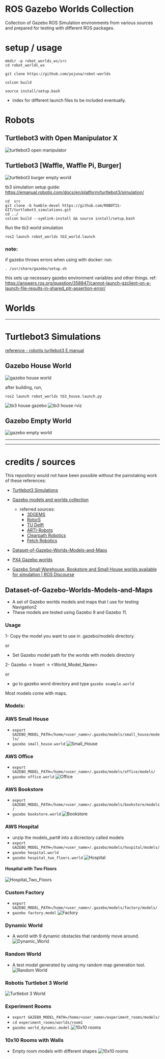 # ROS Gazebo Worlds Collection

Collection of Gazebo ROS Simulation environments from various sources and prepared for testing with different ROS packages. 

# setup / usage

```
mkdir -p robot_worlds_ws/src
cd robot_worlds_ws

git clone https://github.com/yojuna/robot-worlds

colcon build

source install/setup.bash
```

- index for different launch files to be included eventually. 

# Robots

## Turtlebot3 with Open Manipulator X

![turtlebot3 open manipulator](https://emanual.robotis.com/assets/images/platform/turtlebot3/manipulation/tb3_manipulation_ros2_gazebo.png)

## Turtlebot3 [Waffle, Waffle Pi, Burger]

![turtlebot3 burger empty world](https://emanual.robotis.com/assets/images/platform/turtlebot3/simulation/turtlebot3_empty_world.png)

tb3 simulation setup guide: https://emanual.robotis.com/docs/en/platform/turtlebot3/simulation/

```
cd  src
git clone -b humble-devel https://github.com/ROBOTIS-GIT/turtlebot3_simulations.git
cd ../
colcon build --symlink-install && source install/setup.bash
```

Run the tb3 world simulation

```
ros2 launch robot_worlds tb3_world.launch
```

### note:
if gazebo throws errors when using with docker:
run:
```
. /usr/share/gazebo/setup.sh
```
this sets up necessary gazebo environment variables and other things. ref: https://answers.ros.org/question/358847/cannot-launch-gzclient-on-a-launch-file-results-in-shared_ptr-assertion-error/

# Worlds


---

# Turtlebot3 Simulations

[reference - robotis turtlebot3 E manual ](https://emanual.robotis.com/docs/en/platform/turtlebot3/simulation/)

## Gazebo House World

![gazebo house world](https://emanual.robotis.com/assets/images/platform/turtlebot3/simulation/turtlebot3_house.png)

after building, run,
```
ros2 launch robot_worlds tb3_house.launch.py
```
![tb3 house gazebo](./assets/tb3_house_gz.jpg)
![tb3 house rviz](./assets/tb3_house_rviz.jpg)



## Gazebo Empty World

![gazebo empty world](https://emanual.robotis.com/assets/images/platform/turtlebot3/ros2/gazebo_world.png)

---

---

# credits / sources

This repository would not have been possible without the painstaking work of these references:

- [Turtlebot3 Simulations](https://github.com/ROBOTIS-GIT/turtlebot3_simulations/tree/ros2)

- [Gazebo models and worlds collection](https://github.com/leonhartyao/gazebo_models_worlds_collection)
    - referred sources:
        - [3DGEMS](http://data.nvision2.eecs.yorku.ca/3DGEMS/)
        - [RotorS](https://github.com/ethz-asl/rotors_simulator)
        - [TU Delft](https://github.com/tudelft/gazebo_models)
        - [ARTI-Robots](https://github.com/ARTI-Robots/gazebo_worlds)
        - [Clearpath Robotics](https://github.com/clearpathrobotics/cpr_gazebo)
        - [Fetch Robotics](https://github.com/fetchrobotics/fetch_gazebo)

- [Dataset-of-Gazebo-Worlds-Models-and-Maps](https://github.com/mlherd/Dataset-of-Gazebo-Worlds-Models-and-Maps)

- [PX4 Gazebo worlds](https://dev.px4.io/v1.11_noredirect/en/simulation/gazebo_worlds.html)

- [Gazebo Small Warehouse, Bookstore and Small House worlds available for simulation | ROS Discourse](https://discourse.ros.org/t/gazebo-small-warehouse-bookstore-and-small-house-worlds-available-for-simulation/14915)


## Dataset-of-Gazebo-Worlds-Models-and-Maps
- A set of Gazebo worlds models and maps that I use for testing Navigation2
- These models are tested using Gazebo 9 and Gazebo 11.

### Usage
1- Copy the model you want to use in .gazebo/models directory.

or

- Set Gazebo model path for the worlds with models directory

2- Gazebo -> Insert -> <World_Model_Name>

or

- go to gazebo word directory and type `gazebo example.world`

Most models come with maps.
### Models:

### AWS Small House
 - `export GAZEBO_MODEL_PATH=/home/<user_name>/.gazebo/models/small_house/models/`
 - `gazebo small_house.world`
 ![Small_House](https://github.com/mlherd/gazebo_worlds_models_for_testing_navigation/blob/master/worlds/small_house/small_house.jpg?raw=true)

### AWS Office
 - `export GAZEBO_MODEL_PATH=/home/<user_name>/.gazebo/models/office/models/`
 - `gazebo office.world`
 ![Office](https://github.com/mlherd/gazebo_worlds_models_for_testing_navigation/blob/master/worlds/office/office.jpg?raw=true)
 
### AWS Bookstore
 - `export GAZEBO_MODEL_PATH=/home/<user_name>/.gazebo/models/bookstore/models/`
 - `gazebo bookstore.world`
 ![Bookstore](https://github.com/mlherd/gazebo_worlds_models_for_testing_navigation/blob/master/worlds/bookstore/bookstore.jpg?raw=true)

### AWS Hospital
 - unzip the models_part# into a dicrectory called models
 - `export GAZEBO_MODEL_PATH=/home/<user_name>/.gazebo/models/hospital/models/`
 - `gazebo hospital.world`
 - `gazebo hospital_two_floors.world`
 ![Hospital](https://github.com/mlherd/gazebo_worlds_models_maps_for_testing_navigation/blob/master/worlds/hospital/hospital.png?raw=true)
 
 #### Hospital with Two Floors
 
 ![Hospital_Two_Floors](https://github.com/mlherd/gazebo_worlds_models_maps_for_testing_navigation/blob/master/worlds/hospital/two_floor.png?raw=true)

### Custom Factory
 - `export GAZEBO_MODEL_PATH=/home/<user_name>/.gazebo/models/factory/models/`
 - `gazebo factory.model`
 ![Factory](https://github.com/mlherd/gazebo_worlds_models_maps_for_testing_navigation/blob/master/worlds/factory/factory.jpg?raw=true)

### Dynamic World
 - A world with 9 dynamic obstacles that randomly move around.
 ![Dynamic_World](https://github.com/mlherd/gazebo_worlds_models_for_testing_navigation/blob/master/worlds/dynamic_world/dynamic_room.jpg?raw=true)
 
### Random World
  - A test model generated by using my random map generation tool.
![Random World](https://github.com/mlherd/gazebo_worlds_models_for_testing_navigation/blob/master/worlds/random_world/random_world.jpg?raw=true)
 
### Robotis Turtlebot 3 World
![Turtlebot 3 World](https://github.com/mlherd/gazebo_worlds_models_for_testing_navigation/blob/master/worlds/turtlebot3_world/tb_world.jpg?raw=true)

### Experiment Rooms
  - `export GAZEBO_MODEL_PATH=/home/<user_name>/experiment_rooms/models/`
  - `cd experiment_rooms/worlds/room1`
  - `gazebo world_dynamic.model`
![10x10 rooms](https://github.com/mlherd/gazebo_worlds_models_maps_for_testing_navigation/blob/master/worlds/experiment_rooms/experiment_rooms.png?raw=true)

### 10x10 Rooms with Walls
  - Empty room models with different shapes
![10x10 rooms](https://raw.githubusercontent.com/mlherd/gazebo_worlds_models_maps_for_testing_navigation/master/worlds/room_with_walls_1/simple_rooms.png)


